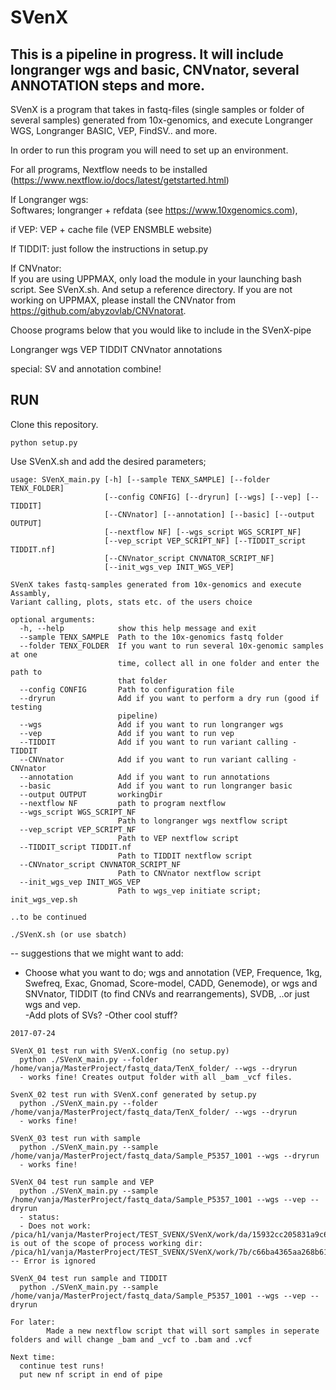 # SVenX


This is a pipeline in progress. It will include longranger wgs and basic, CNVnator, several ANNOTATION steps and more. 
---
SVenX is a program that takes in fastq-files (single samples or folder of several samples) generated from 10x-genomics, and execute Longranger WGS, Longranger BASIC, VEP, FindSV.. and more. 

In order to run this program you will need to set up an environment. 

For all programs, Nextflow needs to be installed (https://www.nextflow.io/docs/latest/getstarted.html)

If Longranger wgs:  
  Softwares; longranger + refdata (see https://www.10xgenomics.com), 

if VEP:
  VEP + cache file (VEP ENSMBLE website)

If TIDDIT:
  just follow the instructions in setup.py

If CNVnator:   
  If you are using UPPMAX, only load the module in your launching bash script. See SVenX.sh. And setup a reference directory.
  If you are not working on UPPMAX, please install the CNVnator from https://github.com/abyzovlab/CNVnatorat.

Choose programs below that you would like to include in the SVenX-pipe

Longranger wgs 
VEP
TIDDIT
CNVnator
annotations
 
special: SV and annotation combine!

RUN
---
Clone this repository.
```
python setup.py
```
 
Use SVenX.sh and add the desired parameters;

```
usage: SVenX_main.py [-h] [--sample TENX_SAMPLE] [--folder TENX_FOLDER]
                     [--config CONFIG] [--dryrun] [--wgs] [--vep] [--TIDDIT]
                     [--CNVnator] [--annotation] [--basic] [--output OUTPUT]
                     [--nextflow NF] [--wgs_script WGS_SCRIPT_NF]
                     [--vep_script VEP_SCRIPT_NF] [--TIDDIT_script TIDDIT.nf]
                     [--CNVnator_script CNVNATOR_SCRIPT_NF]
                     [--init_wgs_vep INIT_WGS_VEP]

SVenX takes fastq-samples generated from 10x-genomics and execute Assambly,
Variant calling, plots, stats etc. of the users choice

optional arguments:
  -h, --help            show this help message and exit
  --sample TENX_SAMPLE  Path to the 10x-genomics fastq folder
  --folder TENX_FOLDER  If you want to run several 10x-genomic samples at one
                        time, collect all in one folder and enter the path to
                        that folder
  --config CONFIG       Path to configuration file
  --dryrun              Add if you want to perform a dry run (good if testing
                        pipeline)
  --wgs                 Add if you want to run longranger wgs
  --vep                 Add if you want to run vep
  --TIDDIT              Add if you want to run variant calling - TIDDIT
  --CNVnator            Add if you want to run variant calling - CNVnator
  --annotation          Add if you want to run annotations
  --basic               Add if you want to run longranger basic
  --output OUTPUT       workingDir
  --nextflow NF         path to program nextflow
  --wgs_script WGS_SCRIPT_NF
                        Path to longranger wgs nextflow script
  --vep_script VEP_SCRIPT_NF
                        Path to VEP nextflow script
  --TIDDIT_script TIDDIT.nf
                        Path to TIDDIT nextflow script
  --CNVnator_script CNVNATOR_SCRIPT_NF
                        Path to CNVnator nextflow script
  --init_wgs_vep INIT_WGS_VEP
                        Path to wgs_vep initiate script; init_wgs_vep.sh

..to be continued 

./SVenX.sh (or use sbatch)

```
-- suggestions that we might want to add: 
- Choose what you want to do; wgs and annotation (VEP, Frequence, 1kg, Swefreq, Exac, Gnomad, Score-model, CADD, Genemode), or wgs and SNVnator, TIDDIT (to find CNVs and rearrangements), SVDB, ..or just wgs and vep.  
-Add plots of SVs?
-Other cool stuff?   
```
2017-07-24

SVenX_01 test run with SVenX.config (no setup.py)
  python ./SVenX_main.py --folder /home/vanja/MasterProject/fastq_data/TenX_folder/ --wgs --dryrun
  - works fine! Creates output folder with all _bam _vcf files. 

SvenX_02 test run with SVenX.conf generated by setup.py
  python ./SVenX_main.py --folder /home/vanja/MasterProject/fastq_data/TenX_folder/ --wgs --dryrun
  - works fine! 

SVenX_03 test run with sample
  python ./SVenX_main.py --sample /home/vanja/MasterProject/fastq_data/Sample_P5357_1001 --wgs --dryrun
  - works fine!

SVenX_04 test run sample and VEP
  python ./SVenX_main.py --sample /home/vanja/MasterProject/fastq_data/Sample_P5357_1001 --wgs --vep --dryrun
  - status:
  - Does not work: /pica/h1/vanja/MasterProject/TEST_SVENX/SVenX/work/da/15932cc205831a9c6d51fa4f4c63f3/Sample_P5357_1001_dels_VEP_vcf` is out of the scope of process working dir: /pica/h1/vanja/MasterProject/TEST_SVENX/SVenX/work/7b/c66ba4365aa268b6139179e5d13221 -- Error is ignored   

SVenX_04 test run sample and TIDDIT
  python ./SVenX_main.py --sample /home/vanja/MasterProject/fastq_data/Sample_P5357_1001 --wgs --vep --dryrun

For later:
        Made a new nextflow script that will sort samples in seperate folders and will change _bam and _vcf to .bam and .vcf

Next time:
  continue test runs!
  put new nf script in end of pipe
